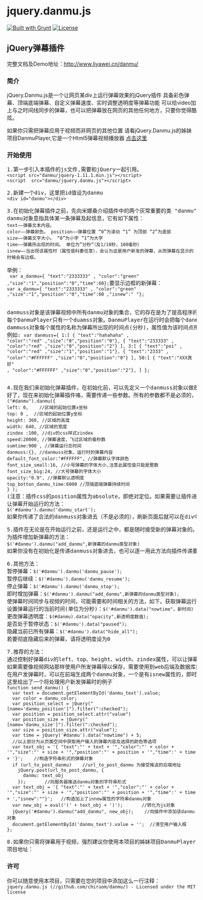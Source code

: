 # jquery.danmu.js
[![Built with Grunt](https://cdn.gruntjs.com/builtwith.png)](http://gruntjs.com/)
[![License](http://img.shields.io/badge/license-MIT-brightgreen.svg)](http://opensource.org/licenses/MIT)
## jQuery弹幕插件

完整文档及Demo地址：http://www.liyawei.cn/danmu/

<h3>简介</h3>

jQuery.Danmu.js是一个让网页某div上运行弹幕效果的jQuery插件
具备彩色弹幕、顶端底端弹幕、自定义弹幕速度、实时调整透明度等弹幕功能
可以给video加上与之时间线同步的弹幕，也可以把弹幕放在网页的其他任何地方，只要你觉得酷炫。

 如果你只需把弹幕应用于视频而非网页的其他位置
请看jQuery.Danmu.js的姊妹项目DanmuPlayer,它是一个Html5弹幕视频播放器
<a target="_blank" href="https://github.com/chiruom/DanmuPlayer/">点击这里</a></pre>



<h3>开始使用</h3>
<pre>
1.第一步引入本插件的js文件,需要和jQuery一起引用。
<code class="language-html">&lt;script src=&quot;danmu/jquery-1.11.1.min.js&quot;&gt;&lt;/script&gt; 
&lt;script  src=&quot;danmu/jquery.danmu.js&quot;&gt;&lt;/script&gt;</code>
</pre>
<pre>
2.新建一个div，这里把id值设为danmu
<code class=language-html>&lt;div id=&quot;danmu&quot;&gt;&lt;/div&gt;</code>
</pre>
<pre>
3.在初始化弹幕插件之前，先向米娜桑介绍插件中的两个灰常重要的类 "danmu"和"danmuss"
danmu对象意指具体某一条弹幕及起信息，它有如下属性：
<code>text——弹幕文本内容。 
color——弹幕颜色。 position——弹幕位置 “0”为滚动 “1” 为顶部 “2”为底部 
size——弹幕文字大小。 “0”为小字 ”1”为大字
time——弹幕所出现的时间。 单位为”分秒“（及1/10秒，100毫秒）
isnew——当出现该属性时（属性值科委任意），会认为这是用户新发的弹幕，从而弹幕在显示的时候会有边框。
</code> 
举例：
<code> var a_danmu={ "text":"2333333" , "color":"green" ,"size":"1","position":"0","time":60};</code>要显示边框的新弹幕：
<code>var a_danmu={ "text":"2333333" , "color":"green" ,"size":"1","position":"0","time":60 ,"isnew":" "}; </code>

danmuss对象是该弹幕视频中所有danmu对象的集合，它的存在是为了提高程序的效率。
每个DanmuPlayer只有一个duamss对象。DanmuPlayer在运行时会把每个danmu对象写入danmuss对象。
dammuss对象每个属性的名称为弹幕所出现的时间点(分秒)，属性值为该时间点所出现的所有弹幕的danmu对象(除掉time属性的)所组成的数组。
例如:
<code class="language-js">var danmuss={ 1:[ { "text":"hahahaha" , "color":"red" ,"size":"0","position":"0"}, 
{ "text":"233333" , "color":"red" ,"size":"0","position":"2"} ],
 3:[ { "text":"poi" , "color":"red" ,"size":"1","position":"1"}, 
{ "text":"2333" , "color":"#FFFFFF" ,"size":"0","position":"0"} ],
 50:[ { "text":"XXX真好" , "color":"#FFFFFF" ,"size":"0","position":"2"}, ] };
</code>
</pre>
<pre>
4.现在我们来初始化弹幕插件，在初始化前，可以先定义一个danmuss对象以做观察，上一节例举的那个对象就可以。
好了，现在来初始化弹幕插件咯，需要传递一些参数。所有的参数都不是必须的，默认值就如下。
<code class="language-js">(&quot;#danmu&quot;).danmu({
left: 0,    //区域的起始位置x坐标
top: 0 ,  //区域的起始位置y坐标
height: 360, //区域的高度 
width: 640, //区域的宽度 
zindex :100, //div的css样式zindex
speed:20000, //弹幕速度，飞过区域的毫秒数 
sumtime:900 , //弹幕运行总时间
danmuss:{}, //danmuss对象，运行时的弹幕内容 
default_font_color:&quot;#FFFFFF&quot;, //弹幕默认字体颜色 
font_size_small:16, //小号弹幕的字体大小,注意此属性值只能是整数
font_size_big:24, //大号弹幕的字体大小 
opacity:&quot;0.9&quot;, //弹幕默认透明度 
top_botton_danmu_time:6000 //顶端底端弹幕持续时间 
} );</code>(注意：插件css的position属性为absolute，即绝对定位。如果需要让插件进入文档流，可以嵌套入别的div。)
让弹幕开始运行的方法：
<code class="language-js">$('#danmu').danmu('danmu_start'); </code>如果你传递了合法的danmuss对象进去（不是必须的），刷新页面后就可以在div中看到弹幕运行的效果啦。
</pre>
<pre>
5.插件在无论是在开始运行之前，还是运行之中，都是随时接受新的弹幕对象的。就如“发弹幕”这样的动作一样。
为插件增加新弹幕的方法：
<code class="language-js">$('#danmu').danmu(&quot;add_danmu&quot;,新弹幕的danmu类型对象)</code>如果你没有在初始化是传递danmuss对象进去，也可以逐一用此方法向插件传递要播放的弹幕。</pre>
<pre>
6.其他方法：
暂停弹幕：<code class="language-js">$('#danmu').danmu('danmu_pause');</code>暂停后继续：<code class="language-js">$('#danmu').danmu('danmu_resume');</code>停止弹幕：<code class="language-js">$('#danmu').danmu('danmu_stop'); </code>即时增加弹幕：<code class="language-js">$('#danmu').danmu(&quot;add_danmu&quot;,新弹幕的danmu类型对象); </code>使弹幕时间同步与视频的时间，可能需要和时间相关的方法，如下。获取弹幕运行的当前时间(单位为分秒)：<code class="language-js">$('#danmu').data(&quot;nowtime&quot;); </code>设置弹幕运行的当前时间(单位为分秒)：<code class="language-js">$('#danmu').data(&quot;nowtime&quot;，新时间)  </code>更改弹幕透明度：<code class="language-js">$(#danmu).data(&quot;opacity&quot;,新透明度数值);</code>是否处于暂停状态：<code class="language-js">$('#danmu').data("paused");</code>隐藏当前已所有弹幕：<code class="language-js">$('#danmu').data("hide_all");</code>若要彻底隐藏后来的弹幕，请将透明度设为0
</pre>


<pre>
7.推荐的方法：
通过控制好弹幕div的left、top、height、width、zindex属性，可以让弹幕正好悬浮于html视频或其他标签之上之上。
如果需要像视频网站那样使用户所发弹幕得以保存，需要使用到web后端及数据库技术。
在用户发弹幕时，可以在前端生成两个danmu对象，一个是有isnew属性的，即时使用add_danmu方法添加弹幕。另一个是没有isnew属性的，使用ajax技术写入数据库。
这里给出了一个将处理用户新发弹幕时的例子
<code class="language-js">function send_danmu() {
  var text = document.getElementById('danmu_text').value;
  var color = danmu_color;
  var position_select = jQuery("[name='danmu_position']").filter(":checked");
  var position = position_select.attr("value")
  var position_size = jQuery("[name='danmu_size']").filter(":checked");
  var size = position_size.attr("value");
  var time = jQuery('#danmu').data("nowtime") + 5;
  //以上部分为从页面空间中获取用户输入的弹幕内容及选择的颜色等选项
  var text_obj = '{ "text":"' + text + '","color":"' + color + '","size":"' + size + '","position":"' + position + '","time":' + time + '}';    //构造字符串形式的弹幕对象
  if (url_to_post_danmu)    //url_to_post_danmu 为接受推送的后端地址
    jQuery.post(url_to_post_danmu, {
      danmu: text_obj
    });       //向服务器推送danmu对象的字符串形式
  var text_obj = '{ "text":"' + text + '","color":"' + color + '","size":"' + size + '","position":"' + position + '","time":' + time + ',"isnew":""}';   //构造加上了innew属性的字符串danmu对象
  var new_obj = eval('(' + text_obj + ')');       //转化为js对象
  jQuery('#danmu').danmu("add_danmu", new_obj);    //向插件中添加该danmu对象
  document.getElementById('danmu_text').value = '';  //清空用户输入框
};</code>
</pre>
<pre>
8.如果你只需将弹幕用于视频，强烈建议你使用本项目的姊妹项目DanmuPlayer,它是个HTML5弹幕视频播放器
项目地址：<a target="_blank" href=""></a>
</pre>
<h3>许可</h3>
<pre>
你可以随意使用本项目，只需要在您的项目中添加这么一行注释：
<code class="language-html">jquery.danmu.js (//github.com/chiruom/danmu/) - Licensed under the MIT license</code>
</pre>
